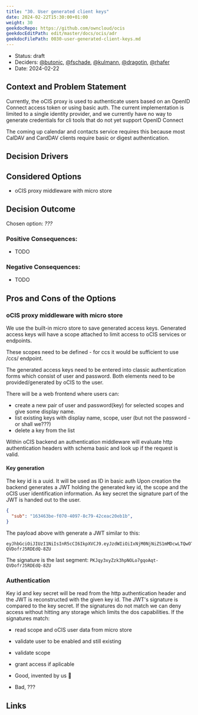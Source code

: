 ```yaml
---
title: "30. User generated client keys"
date: 2024-02-22T15:30:00+01:00
weight: 30
geekdocRepo: https://github.com/owncloud/ocis
geekdocEditPath: edit/master/docs/ocis/adr
geekdocFilePath: 0030-user-generated-client-keys.md
---
```


* Status: draft
* Deciders: [@butonic](https://github.com/butonic), [@fschade](https://github.com/fschade), [@kulmann](https://github.com/kulmann), [@dragotin](https://github.com/dragotin), [@rhafer](https://github.com/rhafer)
* Date: 2024-02-22

## Context and Problem Statement

Currently, the oCIS proxy is used to authenticate users based on an OpenID Connect access token or using basic auth.
The current implementation is limited to a single identity provider, and we currently have no way to generate credentials for cli tools that do not yet support OpenID Connect

The coming up calendar and contacts service requires this because most CalDAV and CardDAV clients require basic or digest authentication.

## Decision Drivers <!-- optional -->

## Considered Options

* oCIS proxy middleware with micro store

## Decision Outcome

Chosen option: *???*

### Positive Consequences:

* TODO

### Negative Consequences:

* TODO

## Pros and Cons of the Options <!-- optional -->

### oCIS proxy middleware with micro store

We use the built-in micro store to save generated access keys.
Generated access keys will have a scope attached to limit access to oCIS services or endpoints.

These scopes need to be defined - for ccs it would be sufficient to use /ccs/ endpoint.

The generated access keys need to be entered into classic authentication forms which consist of user and password.
Both elements need to be provided/generated by oCIS to the user.

There will be a web frontend where users can:
- create a new pair of user and password(key) for selected scopes and give some display name.
- list existing keys with display name, scope, user (but not the password - or shall we???)
- delete a key from the list

Within oCIS backend an authentication middleware will evaluate http authentication headers with schema basic and look up if the request is valid.

#### Key generation
The key id is a uuid. It will be used as ID in basic auth
Upon creation the backend generates a JWT holding the generated key id, the scope and the oCIS user identification information.
As key secret the signature part of the JWT is handed out to the user.


```json
{
  "sub": "163463be-f070-4097-8c79-42ceac20eb1b",
}
```

The payload above with generate a JWT similar to this:
```jwt
eyJhbGciOiJIUzI1NiIsInR5cCI6IkpXVCJ9.eyJzdWIiOiIxNjM0NjNiZS1mMDcwLTQwOTctOGM3OS00MmNlYWMyMGViMWIifQ.PKJqy3xyZzk3hpNOLo7gqoAqt-QVDofrJ5RDEdQ-8ZU
```

The signature is the last segment: ```PKJqy3xyZzk3hpNOLo7gqoAqt-QVDofrJ5RDEdQ-8ZU```

### Authentication
Key id and key secret will be read from the http authentication header and the JWT is reconstructed with the given key id.
The JWT's signature is compared to the key secret.
If the signatures do not match we can deny access without hitting any storage which limits the dos capabilities.
If the signatures match:
- read scope and oCIS user data from micro store
- validate user to be enabled and still existing
- validate scope
- grant access if aplicable


- Good, invented by us :dancers:
- Bad, ???



## Links <!-- optional -->

